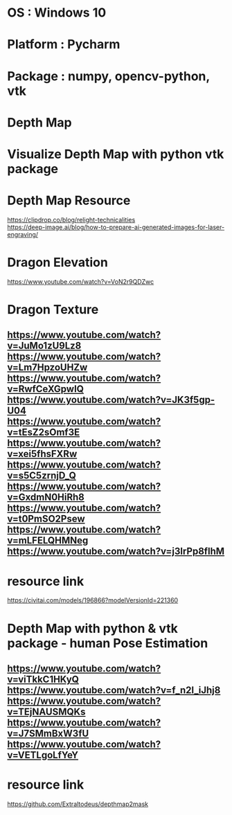# OS        : Windows 10
# Platform  : Pycharm 
# Package   : numpy, opencv-python, vtk

# Depth Map
# Visualize Depth Map with python vtk package 

# Depth Map Resource 
https://clipdrop.co/blog/relight-technicalities  
https://deep-image.ai/blog/how-to-prepare-ai-generated-images-for-laser-engraving/ 

# Dragon Elevation 
https://www.youtube.com/watch?v=VoN2r9QDZwc  
# Dragon Texture
https://www.youtube.com/watch?v=JuMo1zU9Lz8  
https://www.youtube.com/watch?v=Lm7HpzoUHZw  
https://www.youtube.com/watch?v=RwfCeXGpwIQ  
https://www.youtube.com/watch?v=JK3f5gp-U04   
https://www.youtube.com/watch?v=tEsZ2sOmf3E  
https://www.youtube.com/watch?v=xei5fhsFXRw 
https://www.youtube.com/watch?v=s5C5zrnjD_Q 
https://www.youtube.com/watch?v=GxdmN0HiRh8 
https://www.youtube.com/watch?v=t0PmSO2Psew 
https://www.youtube.com/watch?v=mLFELQHMNeg
https://www.youtube.com/watch?v=j3lrPp8flhM 
----------------------------------------------------------------------------------
# resource link 
https://civitai.com/models/196866?modelVersionId=221360
# Depth Map with python & vtk package - human Pose Estimation
https://www.youtube.com/watch?v=viTkkC1HKyQ \
https://www.youtube.com/watch?v=f_n2l_iJhj8 \
https://www.youtube.com/watch?v=TEjNAUSMQKs \
https://www.youtube.com/watch?v=J7SMmBxW3fU \
https://www.youtube.com/watch?v=VETLgoLfYeY
---------------------------------------------------------------------------------
# resource link
https://github.com/Extraltodeus/depthmap2mask


